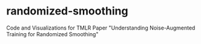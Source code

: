 # randomized-smoothing
Code and Visualizations for TMLR Paper "Understanding Noise-Augmented Training for Randomized Smoothing"
